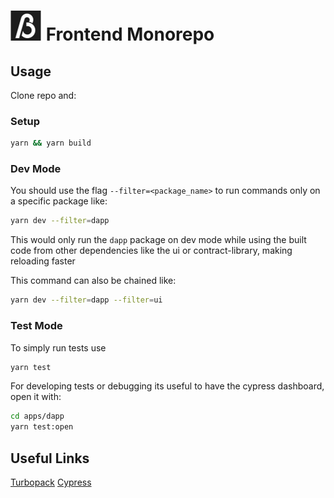 # ![logo](packages/ui/src/assets/logo-24.svg) Frontend Monorepo

## Usage

Clone repo and:

### Setup

```bash
yarn && yarn build
```

### Dev Mode

You should use the flag `--filter=<package_name>` to run commands only on a specific package like:

```bash
yarn dev --filter=dapp
```

This would only run the `dapp` package on dev mode while using the built code from other dependencies like the ui or contract-library, making reloading faster

This command can also be chained like:

```bash
yarn dev --filter=dapp --filter=ui
```

### Test Mode

To simply run tests use

```bash
yarn test
```

For developing tests or debugging its useful to have the cypress dashboard, open it with:

```bash
cd apps/dapp
yarn test:open
```

## Useful Links

[Turbopack](https://turbo.build/repo/docs)
[Cypress](https://docs.cypress.io/guides/getting-started/installing-cypress)
